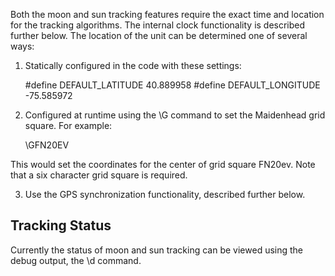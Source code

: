 Both the moon and sun tracking features require the exact time and location for the tracking algorithms.  The internal clock functionality is described further below.  The location of the unit can be determined one of several ways:

1. Statically configured in the code with these settings:
    
    #define DEFAULT_LATITUDE 40.889958
    #define DEFAULT_LONGITUDE -75.585972

2. Configured at runtime using the \G command to set the Maidenhead grid square.  For example:

    \GFN20EV
  
This would set the coordinates for the center of grid square FN20ev.  Note that a six character grid square is required.

3. Use the GPS synchronization functionality, described further below.

## Tracking Status

Currently the status of moon and sun tracking can be viewed using the debug output, the \d command.